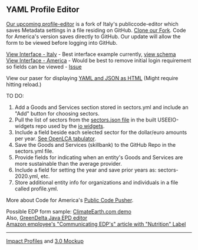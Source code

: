 ## YAML Profile Editor

[Our upcoming profile-editor](https://modelearth.github.io/profile-editor) is a fork of Italy's publiccode-editor which saves Metadata settings in a file residing on GitHub. [Clone our Fork](https://github.com/modelearth/profile-editor). Code for America's version saves directly to GitHub. Our update will allow the form to be viewed before logging into GitHub.  

[View Interface - Italy](https://publiccode-editor.developers.italia.it/) - Best interface example currently, [view schema](https://docs.italia.it/italia/developers-italia/publiccodeyml-en/en/master/schema.core.html#top-level-keys-and-sections)  
[View Interface - America](https://codeforamerica.github.io/publiccode-pusher/) - Would be best to remove initial login requirement so fields can be viewed - [Issue](https://github.com/codeforamerica/publiccode-pusher/issues/13)  

View our paser for displaying [YAML and JSON as HTML](../../../io/template/parser/) (Might require hitting reload.)

TO DO:  
1. Add a Goods and Services section stored in sectors.yml and include an "Add" button for choosing sectors.
1. Pull the list of sectors from the [sectors.json file](https://github.com/modelearth/io/tree/master/build/api/USEEIOv2.0) in the built USEEIO-widgets repo used by the [io widgets](https://model.earth/io/charts/).
1. Include a field beside each selected sector for the dollar/euro amounts per year. [See OpenLCA tabulator](../../../apps/smm/).
1. Save the Goods and Services (skillbank) to the GitHub Repo in the sectors.yml file.  
1. Provide fields for indicating when an entity's Goods and Services are more sustainable than the average provider.  
1. Include a field for setting the year and save prior years as: sectors-2020.yml, etc.  
1. Store additional entity info for organizations and individuals in a file called profile.yml.  

More about Code for America's [Public Code Pusher](https://brigade.cloud/projects/publiccode-helper/).  

Possible EDP form sample: [ClimateEarth.com demo](https://www.climateearth.com/command-qc-demo-sign-up/)  
Also, [GreenDelta Java EPD editor](https://github.com/GreenDelta/epd-editor)  
[Amazon employee's "Communicating EDP's" article with "Nutrition" Label](https://www.linkedin.com/pulse/amazon-has-unparalleled-opportunity-drive-low-carbon-products-guest/)  

---
[Impact Profiles](../../../io/template/) and [3.0 Mockup](../../../apps/smm/)